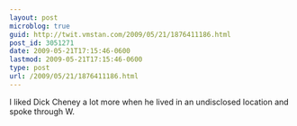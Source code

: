 ```yaml
---
layout: post
microblog: true
guid: http://twit.vmstan.com/2009/05/21/1876411186.html
post_id: 3051271
date: 2009-05-21T17:15:46-0600
lastmod: 2009-05-21T17:15:46-0600
type: post
url: /2009/05/21/1876411186.html
---
```

I liked Dick Cheney a lot more when he lived in an undisclosed location and spoke through W.

